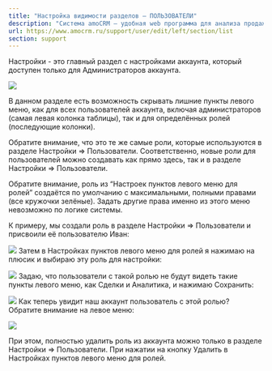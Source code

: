 ```yaml
---
title: "Настройка видимости разделов — ПОЛЬЗОВАТЕЛИ"
description: "Система amoCRM – удобная web программа для анализа продаж, доступная в режиме online из любой точки мира! Подробности узнавайте по указанным на сайте телефонам в Москве."
url: https://www.amocrm.ru/support/user/edit/left/section/list
section: support
---
```


Настройки - это главный раздел с настройками аккаунта, который доступен только для Администраторов аккаунта.

![](/uploads/2021/04/Settings_03_2.jpg)

В данном разделе есть возможность скрывать лишние пункты левого меню, как для всех пользователей аккаунта, включая администраторов (самая левая колонка таблицы), так и для определённых ролей (последующие колонки).

Обратите внимание, что это те же самые роли, которые используются в разделе Настройки => Пользователи. Соответственно, новые роли для пользователей можно создавать как прямо здесь, так и в разделе Настройки => Пользователи.  
  
Обратите внимание, роль из “Настроек пунктов левого меню для ролей” создаётся по умолчанию с максимальными, полными правами (все кружочки зелёные). Задать другие права именно из этого меню невозможно по логике системы.

К примеру, мы создали роль в разделе Настройки => Пользователи и присвоили её пользователю Иван:

![](/uploads/2021/04/Settings_03_7.jpg) Затем в Настройках пунктов левого меню для ролей я нажимаю на плюсик и выбираю эту роль для настройки:

![](/uploads/2021/04/Settings_03_6.jpg) Задаю, что пользователи с такой ролью не будут видеть такие пункты левого меню, как Сделки и Аналитика, и нажимаю Сохранить:

![](/uploads/2021/04/Settings_03_8.jpg) Как теперь увидит наш аккаунт пользователь с этой ролью? Обратите внимание на левое меню:

![](/uploads/2021/04/Settings_03_4.jpg)

При этом, полностью удалить роль из аккаунта можно только в разделе Настройки => Пользователи. При нажатии на кнопку Удалить в Настройках пунктов левого меню для ролей.